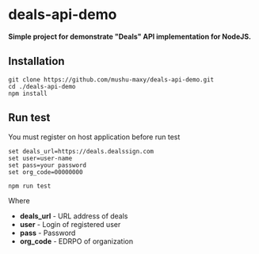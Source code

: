 # deals-api-demo

**Simple project for demonstrate "Deals" API  implementation for NodeJS.**

## Installation

```
git clone https://github.com/mushu-maxy/deals-api-demo.git
cd ./deals-api-demo
npm install
```

##  Run test
You must register on host application before run test

```
set deals_url=https://deals.dealssign.com
set user=user-name
set pass=your password
set org_code=00000000

npm run test
```

 Where
- **deals_url** - URL address of deals
- **user** - Login of registered user
- **pass** - Password
- **org_code** - EDRPO of organization